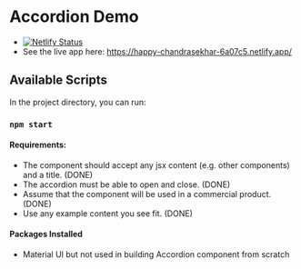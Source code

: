 # Accordion Demo

- [![Netlify Status](https://api.netlify.com/api/v1/badges/7213f646-16e7-45af-bd14-3f8a63b50029/deploy-status)](https://app.netlify.com/sites/happy-chandrasekhar-6a07c5/deploys)
- See the live app here: https://happy-chandrasekhar-6a07c5.netlify.app/

## Available Scripts

In the project directory, you can run:

### `npm start`

#### Requirements:

- The component should accept any jsx content (e.g. other components) and a title. (DONE)
- The accordion must be able to open and close. (DONE)
- Assume that the component will be used in a commercial product. (DONE)
- Use any example content you see fit. (DONE)

#### Packages Installed

- Material UI but not used in building Accordion component from scratch
